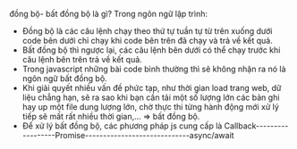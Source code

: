 đồng bộ- bất đồng bộ là gì?
Trong ngôn ngữ lập trình:

-   Đồng bộ là các câu lệnh chạy theo thứ tự tuần tự từ trên xuống dưới
    code bên dưới chỉ chạy khi code bên trên đã chạy và trả về kết quả.
-   Bất đồng bộ thì ngược lại, các câu lệnh bên dưới có thể chạy trước khi câu lệnh bên trên trả về kết quả.
-   Trong javascript những bài code bình thường thì sẽ không nhận ra nó là ngôn ngữ bất đồng bộ.
-   Khi giải quyết nhiều vấn đề phức tạp, như thời gian load trang web, dữ liệu chẳng hạn,
    sẽ ra sao khi bạn cần tải một số lượng lớn các bản ghi hay up một file dung lượng lớn,
    chờ thực thi từng hành động mới xử lý tiếp sẽ mất rất nhiều thời gian,… => bất đồng bộ.
-   Để xử lý bất đồng bộ, các phương pháp js cung cấp là
    Callback------------------Promise-----------------------------async/await
